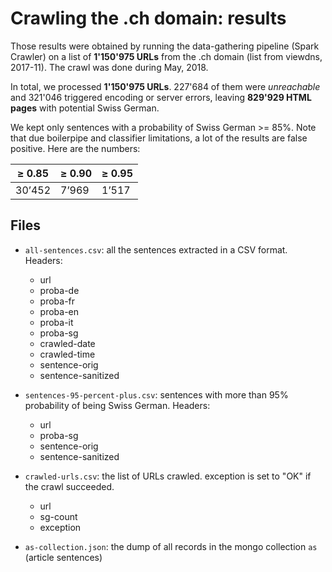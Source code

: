 # Crawling the .ch domain: results

Those results were obtained by running the data-gathering pipeline (Spark Crawler) on a list of __1'150'975 URLs__ from the .ch domain (list from viewdns, 2017-11). The crawl was done during May, 2018. 

In total, we processed __1'150'975 URLs__. 227'684 of them were _unreachable_ and 321'046 triggered encoding or server errors, leaving __829'929 HTML pages__ with potential Swiss German.

We kept only sentences with a probability of Swiss German >= 85%. Note that due boilerpipe and classifier limitations, a lot of the results are false positive. Here are the numbers:

| ≥ 0.85 | ≥ 0.90 | ≥ 0.95 |
|--------|--------|--------|
| 30’452 | 7’969  | 1’517  |





## Files

- `all-sentences.csv`: all the sentences extracted in a CSV format. Headers:
     + url
     + proba-de
     + proba-fr
     + proba-en
     + proba-it
     + proba-sg
     + crawled-date
     + crawled-time
     + sentence-orig
     + sentence-sanitized
    
- `sentences-95-percent-plus.csv`: sentences with more than 95% probability of being Swiss German. Headers:
     + url
     + proba-sg
     + sentence-orig
     + sentence-sanitized

- `crawled-urls.csv`: the list of URLs crawled. exception is set to "OK" if the crawl succeeded.
    + url
    + sg-count
    + exception
- `as-collection.json`: the dump of all records in the mongo collection `as` (article sentences)